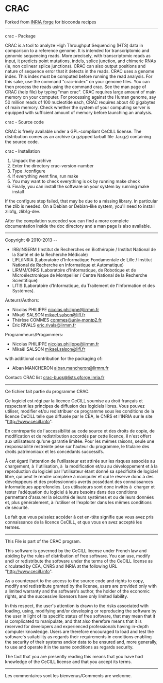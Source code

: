 # CRAC
Forked from [INRIA forge](http://crac.gforge.inria.fr/) for bioconda recipes

-------------------------------------------------------------

crac - Package

CRAC is a tool to analyze High Throughput Sequencing (HTS) data in
comparison to a reference genome. It is intended for transcriptomic
and genomic sequencing reads. More precisely, with transcriptomic
reads as input, it predicts point mutations, indels, splice junction,
and chimeric RNAs (ie, non colinear splice junctions). CRAC can also
output positions and nature of sequence error that it detects in the
reads. CRAC uses a genome index. This index must be computed before
running the read analysis. For this sake, use the command "crac-index"
on your genome files. You can then process the reads using the command
crac. See the man page of CRAC (help file) by typing "man crac". CRAC
requires large amount of main memory on your computer. For processing
against the Human genome, say 50 million reads of 100 nucleotide each,
CRAC requires about 40 gigabytes of main memory. Check whether the
system of your computing server is equipped with sufficient amount of
memory before launching an analysis.  

crac - Source code

CRAC is freely available under a GPL-compliant CeCILL license. The
distribution comes as an archive (a gzipped tarball file .tar.gz)
containing the source code.

crac - Installation

1) Unpack the archive
2) Enter the directory crac-version-number
3) Type ./configure
4) If everything went fine, run make
5) You may want to check everything is ok by running make check
6) Finally, you can install the software on your system by running make install

If the configure step failed, that may be due to a missing library. In particular the zlib is needed. On a Debian or Debian-like system, you'll need to install zlib1g, zlib1g-dev.

After the compilation succeded you can find a more complete documentation 
inside the doc directory and a man page is also available.

-------------------------------------------------------------------------

Copyright © 2010-2013 --
- IRB/INSERM  (Institut de Recherches en Biothérapie / Institut National de la Santé et de la Recherche Médicale)
- LIFL/INRIA  (Laboratoire d'Informatique Fondamentale de Lille / Institut National de Recherche en Informatique et Automatique)
- LIRMM/CNRS   (Laboratoire d'Informatique, de Robotique et de Microélectronique de Montpellier / Centre National de la Recherche Scientifique)
- LITIS        (Laboratoire d'Informatique, du Traitement de l'Information et des Systèmes).

Auteurs/Authors:  
 - Nicolas PHILIPPE <nicolas.philippe@lirmm.fr>
 - Mikaël SALSON    <mikael.salson@lifl.fr>
 - Thérèse COMMES   <commes@univ-montp2.fr>
 - Éric RIVALS      <eric.rivals@lirmm.fr>

Programmeurs/Progammers: 
 - Nicolas PHILIPPE <nicolas.philippe@lirmm.fr>
 - Mikaël SALSON    <mikael.salson@lifl.fr>        

with additional contribution for the packaging of:	                      
 - Alban MANCHERON  <alban.mancheron@lirmm.fr>               
                                                                             
Contact: CRAC list   <crac-bugs@lists.gforge.inria.fr> 
  
 -------------------------------------------------------------------------

 Ce fichier fait partie du programme CRAC.

 Ce logiciel est régi  par la licence CeCILL  soumise au droit français et
 respectant les principes  de diffusion des logiciels libres.  Vous pouvez
 utiliser, modifier et/ou redistribuer ce programme sous les conditions de
 la licence CeCILL  telle que diffusée par le CEA,  le CNRS et l'INRIA sur
 le site "http://www.cecill.info".

 En contrepartie de l'accessibilité au code source et des droits de copie,
 de modification et de redistribution accordés par cette licence, il n'est
 offert aux utilisateurs qu'une garantie limitée.  Pour les mêmes raisons,
 seule une responsabilité  restreinte pèse  sur l'auteur du programme,  le
 titulaire des droits patrimoniaux et les concédants successifs.

 À  cet égard  l'attention de  l'utilisateur est  attirée sur  les risques
 associés  au chargement,  à  l'utilisation,  à  la modification  et/ou au
 développement  et à la reproduction du  logiciel par  l'utilisateur étant
 donné  sa spécificité  de logiciel libre,  qui peut le rendre  complexe à
 manipuler et qui le réserve donc à des développeurs et des professionnels
 avertis  possédant  des  connaissances  informatiques  approfondies.  Les
 utilisateurs  sont donc  invités  à  charger  et  tester  l'adéquation du
 logiciel  à leurs besoins  dans des conditions  permettant  d'assurer  la
 sécurité de leurs systêmes et ou de leurs données et,  plus généralement,
 à l'utiliser et l'exploiter dans les mêmes conditions de sécurité.

 Le fait  que vous puissiez accéder  à cet en-tête signifie  que vous avez
 pris connaissance  de la licence CeCILL,  et que vous en avez accepté les
 termes.

 -------------------------------------------------------------------------

 This File is part of the CRAC program.

 This software is governed by the CeCILL license under French law and
 abiding by the rules of distribution of free software. You can use,
 modify and/ or redistribute the software under the terms of the CeCILL
 license as circulated by CEA, CNRS and INRIA at the following URL
 "http://www.cecill.info".

 As a counterpart to the access to the source code and rights to copy,
 modify and redistribute granted by the license, users are provided only
 with a limited warranty and the software's author, the holder of the
 economic rights, and the successive licensors have only limited
 liability.

 In this respect, the user's attention is drawn to the risks associated
 with loading, using, modifying and/or developing or reproducing the
 software by the user in light of its specific status of free software,
 that may mean that it is complicated to manipulate, and that also
 therefore means that it is reserved for developers and experienced
 professionals having in-depth computer knowledge. Users are therefore
 encouraged to load and test the software's suitability as regards their
 requirements in conditions enabling the security of their systems and/or
 data to be ensured and, more generally, to use and operate it in the same
 conditions as regards security.

 The fact that you are presently reading this means that you have had
 knowledge of the CeCILL license and that you accept its terms.

-------------------------------------------------------------------------

Les commentaires sont les bienvenus/Comments are welcome.
